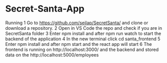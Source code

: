 # Secret-Santa-App
Running
1 Go to https://github.com/sejlap/SecretSanta/ and clone or download a repository.
2 Open in VS Code the repo and check if you are in SecretSanta folder
3 Enter npm install and after npm run watch to start the backend of the application
4 In the new terminal click cd santa_frontend 
5 Enter npm install and after npm start and the react app will start 
6 The frontend is running on http://localhost:3000/ and the backend and stored data on the http://localhost:5000/employees
